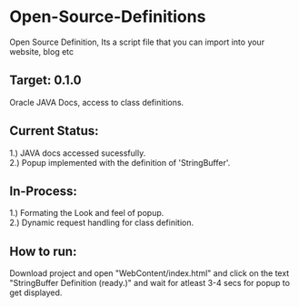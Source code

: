 Open-Source-Definitions
=======================

Open Source Definition, Its a script file that you can import into your website, blog etc

Target: 0.1.0
-------------
Oracle JAVA Docs, access to class definitions.

Current Status:
-------------
1.) JAVA docs accessed sucessfully.<br>
2.) Popup implemented with the definition of 'StringBuffer'.<br>

In-Process:
-----------
1.) Formating the Look and feel of popup.<br>
2.) Dynamic request handling for class definition.<br>


How to run:
-------------
Download project and open "WebContent/index.html" and click on the text "StringBuffer Definition (ready.)" and wait for atleast 3-4 secs for popup to get displayed.
